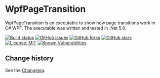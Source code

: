 WpfPageTransition
====================================

WpfPageTransition is an executable to show how page transitions work in C# WPF.
The executable was written and tested in .Net 5.0.

[![Build status](https://ci.appveyor.com/api/projects/status/e47s20lp6h91o56t?svg=true)](https://ci.appveyor.com/project/SeppPenner/wpfpagetransition)
[![GitHub issues](https://img.shields.io/github/issues/SeppPenner/WpfPageTransition.svg)](https://github.com/SeppPenner/WpfPageTransition/issues)
[![GitHub forks](https://img.shields.io/github/forks/SeppPenner/WpfPageTransition.svg)](https://github.com/SeppPenner/WpfPageTransition/network)
[![GitHub stars](https://img.shields.io/github/stars/SeppPenner/WpfPageTransition.svg)](https://github.com/SeppPenner/WpfPageTransition/stargazers)
[![License: MIT](https://img.shields.io/badge/License-MIT-blue.svg)](https://raw.githubusercontent.com/SeppPenner/WpfPageTransition/master/License.txt)
[![Known Vulnerabilities](https://snyk.io/test/github/SeppPenner/WpfPageTransition/badge.svg)](https://snyk.io/test/github/SeppPenner/WpfPageTransition)

Change history
--------------

See the [Changelog](https://github.com/SeppPenner/WpfPageTransition/blob/master/Changelog.md).